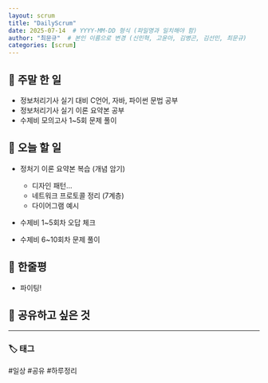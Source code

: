 ```yaml
---
layout: scrum
title: "DailyScrum"
date: 2025-07-14  # YYYY-MM-DD 형식 (파일명과 일치해야 함)
author: "최문규"  # 본인 이름으로 변경 (신민혁, 고윤아, 김병곤, 김선민, 최문규)
categories: [scrum]
---
```


## 📝 주말 한 일

- 정보처리기사 실기 대비 C언어, 자바, 파이썬 문법 공부 
- 정보처리기사 실기 이론 요약본 공부 
- 수제비 모의고사 1~5회 문제 풀이 

## 🎯 오늘 할 일

- 정처기 이론 요약본 복습 (개념 암기)
  - 디자인 패턴...
  - 네트워크 프로토콜 정리 (7계층)
  - 다이어그램 예시 

- 수제비 1~5회차 오답 체크 
- 수제비 6~10회차 문제 풀이 

## 💭 한줄평
- 파이팅!


## 🔗 공유하고 싶은 것


---

### 🏷️ 태그

#일상 #공유 #하루정리 
